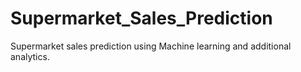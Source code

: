 # Supermarket_Sales_Prediction
Supermarket sales prediction using Machine learning and additional analytics.
